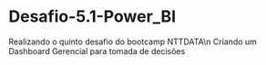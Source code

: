 # Desafio-5.1-Power_BI
Realizando o quinto desafio do bootcamp NTTDATA\n
Criando um Dashboard Gerencial para tomada de decisões
